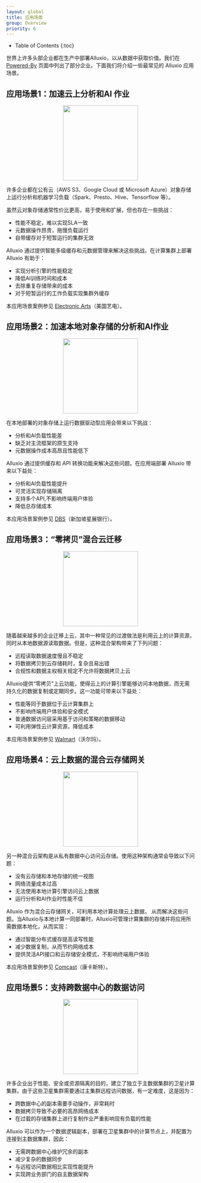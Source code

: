```yaml
---
layout: global
title: 应用场景
group: Overview
priority: 6
---
```


* Table of Contents
{:toc}

世界上许多头部企业都在生产中部署Alluxio，以从数据中获取价值。我们在 [Powered-By](https://www.alluxio.io/powered-by-alluxio) 页面中列出了部分企业。下面我们将介绍一些最常见的 Alluxio 应用场景。

## 应用场景1：加速云上分析和AI 作业

<p align="center"> <img style="text-align: center" width="200" src="https://d39kqat1wpn1o5.cloudfront.net/app/uploads/2021/10/overview-case-1-cloud.png"/> </p>

许多企业都在公有云（AWS S3、Google Cloud 或 Microsoft Azure）对象存储上运行分析和机器学习负载（Spark、Presto、Hive、Tensorflow 等）。


虽然云对象存储通常性价比更高，易于使用和扩展，但也存在一些挑战：
- 性能不稳定，难以实现SLA一致
- 元数据操作昂贵，拖慢负载运行
- 自带缓存对于短暂运行的集群无效

Alluxio 通过提供智能多级缓存和元数据管理来解决这些挑战。在计算集群上部署 Alluxio 有助于：
- 实现分析引擎的性能稳定
- 降低AI训练时间和成本
- 去除重复存储带来的成本
- 对于短暂运行的工作负载实现集群外缓存

本应用场景案例参见 [Electronic Arts](https://www.alluxio.io/blog/building-a-high-performance-platform-on-aws-to-support-real-time-gaming-services-using-presto-and-alluxio/)（美国艺电）。

## 应用场景2：加速本地对象存储的分析和AI作业

<p align="center"> <img style="text-align: center" width="200" src="https://d39kqat1wpn1o5.cloudfront.net/app/uploads/2021/10/overview-case-2-on-prem.png"/> </p>

在本地部署的对象存储上运行数据驱动型应用会带来以下挑战：
- 分析和AI负载性能差
- 缺乏对主流框架的原生支持
- 元数据操作成本高昂且性能低下

Alluxio 通过提供缓存和 API 转换功能来解决这些问题。在应用端部署 Alluxio 带来以下益处：
- 分析和AI负载性能提升
- 可灵活实现存储隔离
- 支持多个API,不影响终端用户体验
- 降低总存储成本

本应用场景案例参见 [DBS](https://www.alluxio.io/resources/presentations/enabling-big-data-ai-workloads-on-the-object-store-at-dbs/)（新加坡星展银行）。

## 应用场景3：“零拷贝”混合云迁移

<p align="center"> <img style="text-align: center" width="200" src="https://d39kqat1wpn1o5.cloudfront.net/app/uploads/2021/10/overview-case-3-hybrid.png"/> </p>

随着越来越多的企业迁移上云，其中一种常见的过渡做法是利用云上的计算资源，同时从本地数据源读取数据。但是，这种混合架构带来了下列问题：

- 远程读取数据速度慢且不稳定
- 将数据拷贝到云存储耗时，复杂且易出错
- 合规性和数据主权相关规定不允许将数据拷贝上云

Alluxio提供“零拷贝”上云功能，使得云上的计算引擎能够访问本地数据，而无需持久化的数据复制或定期同步。这一功能可带来以下益处：
- 性能等同于数据位于云计算集群上
- 不影响终端用户体验和安全模式
- 普通数据访问层采用基于访问和策略的数据移动
- 可利用弹性云计算资源，降低成本

本应用场景案例参见 [Walmart](https://www.alluxio.io/resources/videos/enterprise-distributed-query-service-powered-by-presto-alluxio-across-clouds-at-walmartlabs/)（沃尔玛）。

## 应用场景4：云上数据的混合云存储网关

<p align="center"> <img style="text-align: center" width="200" src="https://d39kqat1wpn1o5.cloudfront.net/app/uploads/2021/10/overview-case-4-hybrid.png"/> </p>

另一种混合云架构是从私有数据中心访问云存储。使用这种架构通常会导致以下问题：
- 没有云存储和本地存储的统一视图
- 网络流量成本过高
- 无法使用本地计算引擎访问云上数据
- 运行分析和AI作业时性能不佳

Alluxio 作为混合云存储网关，可利用本地计算处理云上数据， 从而解决这些问题。当Alluxio与本地计算一同部署时，Alluxio可管理计算集群的存储并将应用所需数据本地化，从而实现：
- 通过智能分布式缓存提高读写性能
- 减少数据复制，从而节约网络成本
- 提供灵活API接口和云存储安全模式，不影响终端用户体验

本应用场景案例参见 [Comcast](https://www.alluxio.io/resources/videos/securely-enhancing-data-access-in-hybrid-cloud-with-alluxio/)（康卡斯特）。

## 应用场景5：支持跨数据中心的数据访问

<p align="center"> <img style="text-align: center" width="200" src="https://d39kqat1wpn1o5.cloudfront.net/app/uploads/2021/10/overview-case-5-multi-datacenter.png"/> </p>

许多企业出于性能、安全或资源隔离的目的，建立了独立于主数据集群的卫星计算集群。由于这些卫星集群需要通过主集群远程访问数据，有一定难度，这是因为：
- 跨数据中心的副本需要手动操作，非常耗时
- 数据拷贝导致不必要的高昂网络成本
- 在过载的存储集群上进行复制作业严重影响现有负载的性能

Alluxio 可以作为一个数据逻辑副本，部署在卫星集群中的计算节点上，并配置为连接到主数据集群，因此：
- 无需跨数据中心维护冗余的副本
- 减少复杂的数据同步
- 与远程访问数据相比实现性能提升
- 实现跨业务部门的自主数据架构
